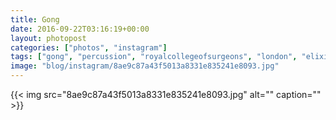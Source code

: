 ```yaml
---
title: Gong
date: 2016-09-22T03:16:19+00:00
layout: photopost
categories: ["photos", "instagram"]
tags: ["gong", "percussion", "royalcollegeofsurgeons", "london", "elixir", "elixirlondon"]
image: "blog/instagram/8ae9c87a43f5013a8331e835241e8093.jpg"
---
```


{{< img src="8ae9c87a43f5013a8331e835241e8093.jpg" alt="" caption="" >}}




